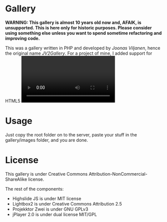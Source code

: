 # Gallery

**WARNING: This gallery is almost 10 years old now and, AFAIK, is unsupported. This is here only for historic purposes. Please consider using something else unless you want to spend sometime refactoring and improving code.**

This was a gallery written in PHP and developed by *Joonas Viljanen*, hence the original name *JV2Gallery*.
For a project of mine, I added support for HTML5 <video> and <audio> tags, using custom players Projekktor and jPlayer. It's really easy to use and doesn't need any database.
  
# Usage
Just copy the root folder on to the server, paste your stuff in the gallery/images folder, and you are done.

# License
This gallery is under Creative Commons Attribution-NonCommercial-ShareAlike license.

The rest of the components:
* Highslide JS is under MIT license
* Lightbox2 is under Creative Commons Attribution 2.5
* Projekktor Zwei is under GNU GPLv3
* jPlayer 2.0 is under dual license MIT/GPL
